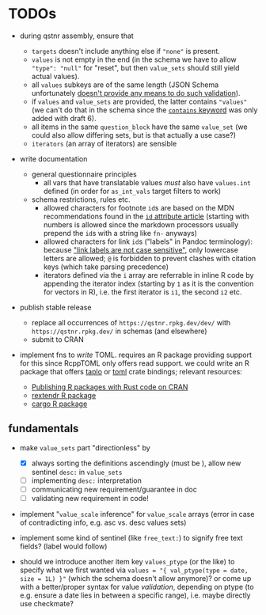 # TODOs

-   during qstnr assembly, ensure that

    -   `targets` doesn't include anything else if `"none"` is present.
    -   `values` is not empty in the end (in the schema we have to allow `"type": "null"` for "reset", but then `value_sets` should still yield actual values).
    -   all `values` subkeys are of the same length (JSON Schema unfortunately [doesn't provide any means to do such
        validation](https://stackoverflow.com/questions/54973793/check-that-two-arrays-in-json-have-the-same-size)).
    -   if `values` and `value_sets` are provided, the latter contains `"values"` (we can't do that in the schema since the [`contains`
        keyword](https://json-schema.org/understanding-json-schema/reference/array.html?highlight=contains#contains) was only added with draft 6).
    -   all items in the same `question_block` have the same `value_set` (we could also allow differing sets, but is that actually a use case?)
    -   `iterators` (an array of iterators) are sensible

-   write documentation

    -   general questionnaire principles
        -   all vars that have translatable values *must* also have `values.int` defined (in order for `as_int_vals` target filters to work)
    -   schema restrictions, rules etc.
        -   allowed characters for footnote `id`s are based on the MDN recommendations found in the [`id` attribute
            article](https://developer.mozilla.org/en-US/docs/Web/HTML/Global_attributes/id) (starting with numbers is allowed since the markdown processors
            usually prepend the `id`s with a string like `fn-` anyways)
        -   allowed characters for link `id`s ("labels" in Pandoc terminology): because ["link labels are not case
            sensitive"](https://pandoc.org/MANUAL.html#reference-links), only lowercase letters are allowed; `@` is forbidden to prevent clashes with citation
            keys (which take parsing precedence)
        -   iterators defined via the `i` array are referrable in inline R code by appending the iterator index (starting by `1` as it is the convention for
            vectors in R), i.e. the first iterator is `i1`, the second `i2` etc.

-   publish stable release

    -   replace all occurrences of `https://qstnr.rpkg.dev/dev/` with `https://qstnr.rpkg.dev/` in schemas (and elsewhere)
    -   submit to CRAN

-   implement fns to *write* TOML. requires an R package providing support for this since RcppTOML only offers read support. we could write an R package that
    offers [taplo](https://docs.rs/taplo/latest/taplo/) or [toml](https://docs.rs/toml/latest/toml/) crate bindings; relevant resources:

    -   [Publishing R packages with Rust code on CRAN](https://github.com/r-rust/faq)
    -   [rextendr R package](https://extendr.github.io/rextendr/)
    -   [cargo R package](https://github.com/dbdahl/cargo-framework)

## fundamentals

-   make `value_sets` part "directionless" by

    -   [x] always sorting the definitions ascendingly (must be ), allow new sentinel `desc:` in `value_sets`
    -   [ ] implementing `desc:` interpretation
    -   [ ] communicating new requirement/guarantee in doc
    -   [ ] validating new requirement in code!

-   implement "`value_scale` inference" for `value_scale` arrays (error in case of contradicting info, e.g. asc vs. desc values sets)

-   implement some kind of sentinel (like `free_text:`) to signify free text fields? (label would follow)

-   should we introduce another item key `values_ptype` (or the like) to specify what we first wanted via `values = "{ val_ptype(type = date, size = 1L) }"`
    (which the schema doesn't allow anymore)? or come up with a better/proper syntax for value *validation*, depending on ptype (to e.g. ensure a date lies in
    between a specific range), i.e. maybe directly use checkmate?
